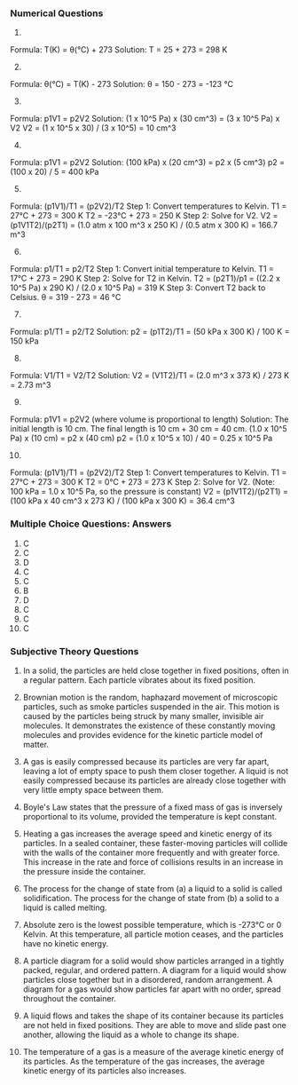 ### **Numerical Questions**

1.  
Formula: T(K) = θ(°C) + 273
Solution: T = 25 + 273 = 298 K

2.  
Formula: θ(°C) = T(K) - 273
Solution: θ = 150 - 273 = -123 °C

3.  
Formula: p1V1 = p2V2
Solution: (1 x 10^5 Pa) x (30 cm^3) = (3 x 10^5 Pa) x V2
V2 = (1 x 10^5 x 30) / (3 x 10^5) = 10 cm^3

4.  
Formula: p1V1 = p2V2
Solution: (100 kPa) x (20 cm^3) = p2 x (5 cm^3)
p2 = (100 x 20) / 5 = 400 kPa

5.  
Formula: (p1V1)/T1 = (p2V2)/T2
Step 1: Convert temperatures to Kelvin.
T1 = 27°C + 273 = 300 K
T2 = -23°C + 273 = 250 K
Step 2: Solve for V2.
V2 = (p1V1T2)/(p2T1) = (1.0 atm x 100 m^3 x 250 K) / (0.5 atm x 300 K) = 166.7 m^3

6.  
Formula: p1/T1 = p2/T2
Step 1: Convert initial temperature to Kelvin.
T1 = 17°C + 273 = 290 K
Step 2: Solve for T2 in Kelvin.
T2 = (p2T1)/p1 = ((2.2 x 10^5 Pa) x 290 K) / (2.0 x 10^5 Pa) = 319 K
Step 3: Convert T2 back to Celsius.
θ = 319 - 273 = 46 °C

7.  
Formula: p1/T1 = p2/T2
Solution: p2 = (p1T2)/T1 = (50 kPa x 300 K) / 100 K = 150 kPa

8.  
Formula: V1/T1 = V2/T2
Solution: V2 = (V1T2)/T1 = (2.0 m^3 x 373 K) / 273 K = 2.73 m^3

9.  
Formula: p1V1 = p2V2 (where volume is proportional to length)
Solution: The initial length is 10 cm. The final length is 10 cm + 30 cm = 40 cm.
(1.0 x 10^5 Pa) x (10 cm) = p2 x (40 cm)
p2 = (1.0 x 10^5 x 10) / 40 = 0.25 x 10^5 Pa

10. 
Formula: (p1V1)/T1 = (p2V2)/T2
Step 1: Convert temperatures to Kelvin.
T1 = 27°C + 273 = 300 K
T2 = 0°C + 273 = 273 K
Step 2: Solve for V2. (Note: 100 kPa = 1.0 x 10^5 Pa, so the pressure is constant)
V2 = (p1V1T2)/(p2T1) = (100 kPa x 40 cm^3 x 273 K) / (100 kPa x 300 K) = 36.4 cm^3

### **Multiple Choice Questions: Answers**

1. C
2. C
3. D
4. C
5. C
6. B
7. D
8. C
9. C
10. C

### **Subjective Theory Questions**

1. In a solid, the particles are held close together in fixed positions, often in a regular pattern. Each particle vibrates about its fixed position.

2. Brownian motion is the random, haphazard movement of microscopic particles, such as smoke particles suspended in the air. This motion is caused by the particles being struck by many smaller, invisible air molecules. It demonstrates the existence of these constantly moving molecules and provides evidence for the kinetic particle model of matter.

3. A gas is easily compressed because its particles are very far apart, leaving a lot of empty space to push them closer together. A liquid is not easily compressed because its particles are already close together with very little empty space between them.

4. Boyle's Law states that the pressure of a fixed mass of gas is inversely proportional to its volume, provided the temperature is kept constant.

5. Heating a gas increases the average speed and kinetic energy of its particles. In a sealed container, these faster-moving particles will collide with the walls of the container more frequently and with greater force. This increase in the rate and force of collisions results in an increase in the pressure inside the container.

6. The process for the change of state from (a) a liquid to a solid is called solidification. The process for the change of state from (b) a solid to a liquid is called melting.

7. Absolute zero is the lowest possible temperature, which is -273°C or 0 Kelvin. At this temperature, all particle motion ceases, and the particles have no kinetic energy.

8. A particle diagram for a solid would show particles arranged in a tightly packed, regular, and ordered pattern. A diagram for a liquid would show particles close together but in a disordered, random arrangement. A diagram for a gas would show particles far apart with no order, spread throughout the container.

9. A liquid flows and takes the shape of its container because its particles are not held in fixed positions. They are able to move and slide past one another, allowing the liquid as a whole to change its shape.

10. The temperature of a gas is a measure of the average kinetic energy of its particles. As the temperature of the gas increases, the average kinetic energy of its particles also increases.